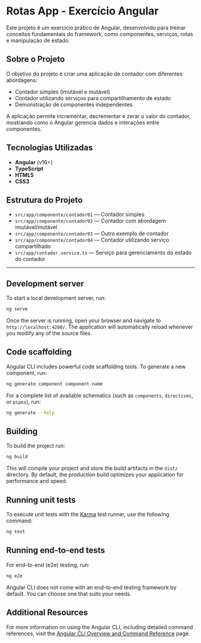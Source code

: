 # Rotas App - Exercício Angular

Este projeto é um exercício prático de Angular, desenvolvido para treinar conceitos fundamentais do framework, como componentes, serviços, rotas e manipulação de estado.

## Sobre o Projeto

O objetivo do projeto é criar uma aplicação de contador com diferentes abordagens:
- Contador simples (imutável e mutável)
- Contador utilizando serviços para compartilhamento de estado
- Demonstração de componentes independentes

A aplicação permite incrementar, decrementar e zerar o valor do contador, mostrando como o Angular gerencia dados e interações entre componentes.

## Tecnologias Utilizadas

- **Angular** (v16+)
- **TypeScript**
- **HTML5**
- **CSS3**

## Estrutura do Projeto

- `src/app/componente/contador01` — Contador simples
- `src/app/componente/contador02` — Contador com abordagem imutável/mutável
- `src/app/componente/contador03` — Outro exemplo de contador
- `src/app/componente/contador04` — Contador utilizando serviço compartilhado
- `src/app/contador.service.ts` — Serviço para gerenciamento do estado do contador

---

## Development server

To start a local development server, run:

```bash
ng serve
```

Once the server is running, open your browser and navigate to `http://localhost:4200/`. The application will automatically reload whenever you modify any of the source files.

## Code scaffolding

Angular CLI includes powerful code scaffolding tools. To generate a new component, run:

```bash
ng generate component component-name
```

For a complete list of available schematics (such as `components`, `directives`, or `pipes`), run:

```bash
ng generate --help
```

## Building

To build the project run:

```bash
ng build
```

This will compile your project and store the build artifacts in the `dist/` directory. By default, the production build optimizes your application for performance and speed.

## Running unit tests

To execute unit tests with the [Karma](https://karma-runner.github.io) test runner, use the following command:

```bash
ng test
```

## Running end-to-end tests

For end-to-end (e2e) testing, run:

```bash
ng e2e
```

Angular CLI does not come with an end-to-end testing framework by default. You can choose one that suits your needs.

## Additional Resources

For more information on using the Angular CLI, including detailed command references, visit the [Angular CLI Overview and Command Reference](https://angular.dev/tools/cli) page.
